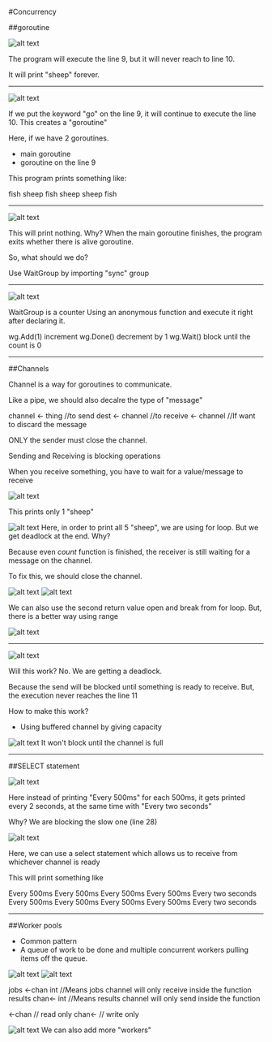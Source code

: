 
#Concurrency

##goroutine

![alt text](1.png "Title")

The program will execute the line 9, but it will never reach to line 10.

It will print "sheep" forever.

-------

![alt text](2.png "Title")

If we put the keyword "go" on the line 9, it will continue to execute the line 10. This creates a "goroutine" 

Here, if we have 2 goroutines.
 - main goroutine
 - goroutine on the line 9


This program prints something like:
 
  fish
  sheep
  fish 
  sheep 
  sheep
  fish

-------

![alt text](3.png "Title")

This will print nothing.
Why?
When the main goroutine finishes, the program exits whether there is alive goroutine.

So, what should we do?


Use WaitGroup by importing "sync" group


---------------



![alt text](4.png "Title")

WaitGroup is a counter
Using an anonymous function and execute it right after declaring it.

wg.Add(1)   increment
wg.Done()   decrement by 1
wg.Wait()   block until the count is 0


-----------------




##Channels

Channel is a way for goroutines to communicate.

Like a pipe, we should also decalre the type of "message"

channel <- thing //to send
dest <- channel //to receive
<- channel  //If want to discard the message

ONLY the sender must close the channel.

Sending and Receiving is blocking operations

When you receive something, you have to wait for a value/message to receive


 
![alt text](5.png "Title")

This prints only 1 "sheep"




![alt text](6.png "Title")
Here, in order to print all 5 "sheep", we are using for loop. But we get deadlock at the end. Why?

Because even *count* function is finished, the receiver is still waiting for a message on the channel.

To fix this, we should close the channel.



![alt text](7.png "Title")
![alt text](8.png "Title")

We can also use the second return value open and break from for loop. But, there is a better way using range


![alt text](9.png "Title")



-----------


![alt text](10.png "Title")

Will this work?
No. We are getting a deadlock.

Because the send will be blocked until something is ready to receive. But, the execution never reaches the line 11

How to make this work?

 * Using buffered channel by giving capacity


![alt text](11.png "Title")
It won't block until the channel is full



--------------

##SELECT statement

![alt text](12.png "Title")

Here instead of printing "Every 500ms" for each 500ms, it gets printed every 2 seconds, at the same time with "Every two seconds"

Why? We are blocking the slow one (line 28)


![alt text](13.png "Title")

Here, we can use a select statement which allows us to receive from whichever channel is ready

This will print something like

Every 500ms
Every 500ms
Every 500ms
Every 500ms
Every two seconds
Every 500ms
Every 500ms
Every 500ms
Every 500ms
Every two seconds

----------

##Worker pools

 * Common pattern
 * A queue of work to be done and multiple concurrent workers pulling items off the queue.


![alt text](14.png "Title")
![alt text](15.png "Title")

jobs <-chan int  //Means jobs channel will only receive inside the function
results chan<- int //Means results channel will only send inside the function 

<-chan // read only
chan<- // write only



![alt text](16.png "Title")
We can also add more "workers"